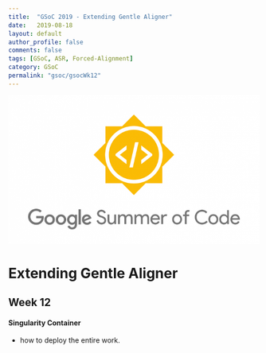 ```yaml
---
title:  "GSoC 2019 - Extending Gentle Aligner"
date:   2019-08-18
layout: default
author_profile: false
comments: false
tags: [GSoC, ASR, Forced-Alignment]
category: GSoC
permalink: "gsoc/gsocWk12"
---
```


![GSoC](/icons/GSoC.png)

<h1> Extending Gentle Aligner </h1>
<h2> Week 12 </h2>
<h4> Singularity Container </h4>

* how to deploy the entire work.